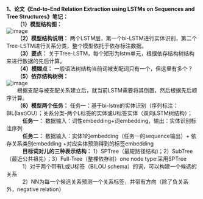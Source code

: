 **1、论文《End-to-End Relation Extraction using LSTMs on Sequences and Tree Structures》笔记：**<br />
&emsp;&emsp;**（1）模型结构图：**<br />
![image](https://img2022.cnblogs.com/blog/2603071/202206/2603071-20220606113924797-922455141.png)<br />
&emsp;&emsp;**（2）模型结构说明：** 两个LSTM层，第一个bi-LSTM进行实体识别，第二个Tree-LSTM进行关系分类，整个模型依托于依存标注数据。<br />
&emsp;&emsp;**（3）要点：** 关于Tree-LSTM，每个矩形为lstm单元，根据依存结构树结构来进行数据的先后计算。<br />
&emsp;&emsp;**（4）模糊点：** 一般语法树结构当前词被支配词只有一个，但这里有多个？<br />
&emsp;&emsp;**（5）依存结构树例：**<br />
![image](https://img2022.cnblogs.com/blog/2603071/202206/2603071-20220606114528953-880470618.webp)<br />
&emsp;&emsp;根据支配与被支配关系建立后，就当前LSTM需要将其倒置，然后根据先后顺序计算。<br />
&emsp;&emsp;**（6）模型两个任务：** 任务一：基于bi-lstm的实体识别（序列标注：BIL(last)OU）；关系分类-两个L标签的实体或U标签实体（双向LSTM树结构）；<br />
&emsp;&emsp;&emsp;**任务一：** 数据输入：词性embedding+词embedding，输出：实体识别标注序列<br />
&emsp;&emsp;&emsp;**任务二：** 数据输入：实体1的embedding（任务一的sequence输出）+ 依存关系类别embedding +对应实体预测得到的标签embedding<br />
&emsp;&emsp;&emsp;**目标词对儿的三种表示结构：** 1）SPTree（最短路径结构)；2）SubTree（最近公共祖先）；3）Full-Tree（整棵依存树）one node type:采用SPTree<br />
&emsp;&emsp;&emsp;1）对于两个带有L或U标签（BILOU schema）的词，可以构建一个候选的关系<br />
&emsp;&emsp;&emsp;2）NN为每一个候选关系预测一个关系标签，并带有方向（除了负关系外，negative relation）<br />
